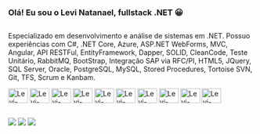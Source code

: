### Olá! Eu sou o Levi Natanael, fullstack .NET 😀
##
Especializado em desenvolvimento e análise de sistemas em .NET. Possuo experiências com C#, .NET Core, Azure, ASP.NET WebForms, MVC, Angular, API RESTFul, EntityFramework, Dapper, SOLID, CleanCode, Teste Unitário, RabbitMQ, BootStrap, Integração SAP via RFC/PI, HTML5, JQuery, SQL Server, Oracle, PostgreSQL, MySQL, Stored Procedures, Tortoise SVN, Git, TFS, Scrum e Kanbam.
<div style="display: inline_block;">
	<img align="center" alt="Levi-DotNet" height="30" width="40" src="https://icongr.am/devicon/dot-net-original-wordmark.svg?size=128&color=currentColor">
	<img align="center" alt="Levi-C#" height="30" width="40" src="https://icongr.am/devicon/csharp-original.svg?size=128&color=currentColor">
	<img align="center" alt="Levi-Oracle" height="30" width="40" src="https://icongr.am/devicon/oracle-original.svg?size=128&color=currentColor">
	<img align="center" alt="Levi-SQL" height="30" width="40" src="https://cdn.jsdelivr.net/gh/devicons/devicon/icons/microsoftsqlserver/microsoftsqlserver-plain-wordmark.svg">
	<img align="center" alt="Levi-Typescript" height="30" width="40" src="https://icongr.am/devicon/typescript-plain.svg?size=128&color=currentColor">
	<img align="center" alt="Levi-Angular" height="30" width="40" src="https://icongr.am/devicon/angularjs-original.svg?size=128&color=currentColor">
	<img align="center" alt="Levi-Html5" height="30" width="40" src="https://icongr.am/devicon/html5-original-wordmark.svg?size=128&color=currentColor">
	<img align="center" alt="Levi-Css" height="30" width="40" src="https://icongr.am/devicon/css3-original-wordmark.svg?size=128&color=currentColor">
	<img align="center" alt="Levi-Docker" height="30" width="40" src="https://icongr.am/devicon/docker-original-wordmark.svg?size=128&color=currentColor">
	<img align="center" alt="Levi-Git" height="30" width="40" src="https://icongr.am/devicon/git-plain-wordmark.svg?size=128&color=currentColor">
</div>

##

<div>
  <a href="https://www.linkedin.com/in/levinatanael/" target="_blank"><img src="https://img.shields.io/badge/LinkedIn-0077B5?style=for-the-badge&logo=linkedin&logoColor=white" target="_blank"></a>
  <a href="mailto:levi.natanael@gmail.com" target="_blank"><img src="https://img.shields.io/badge/Gmail-D14836?style=for-the-badge&logo=gmail&logoColor=white" target="_blank"></a>
  <a href="https://wa.me/5519997931533" target="_blank"><img src="https://img.shields.io/badge/WhatsApp-25D366?style=for-the-badge&logo=whatsapp&logoColor=white" target="_blank"></a>
</div>
